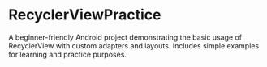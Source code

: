 # RecyclerViewPractice
A beginner-friendly Android project demonstrating the basic usage of RecyclerView with custom adapters and layouts. Includes simple examples for learning and practice purposes.
